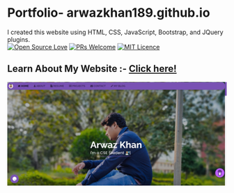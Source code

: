 # Portfolio- arwazkhan189.github.io

I created this website using HTML, CSS, JavaScript, Bootstrap, and JQuery plugins.
<br>
[![Open Source Love](https://badges.frapsoft.com/os/v2/open-source.svg?v=103)](https://github.com/ellerbrock/open-source-badges/)
[![PRs Welcome](https://img.shields.io/badge/PRs-welcome-brightgreen.svg?style=flat-square)](http://makeapullrequest.com)
[![MIT Licence](https://badges.frapsoft.com/os/mit/mit.svg?v=103)](https://opensource.org/licenses/mit-license.php)
<br>

## Learn About My Website :- [Click here!](https://dev.to/arwazkhan189/my-portfolio-website-2bhj)

<img src='https://github.com/arwazkhan189/arwazkhan189.github.io/blob/main/websiteimg.png' alt='website home'>
